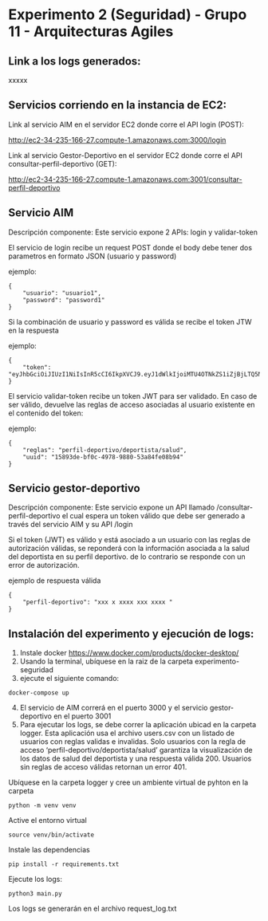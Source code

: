 Experimento 2 (Seguridad) - Grupo 11 - Arquitecturas Agiles
==========================

## Link a los logs generados:
xxxxx


## Servicios corriendo en la instancia de EC2:

Link al servicio AIM en el servidor EC2 donde corre el API login (POST):

http://ec2-34-235-166-27.compute-1.amazonaws.com:3000/login


Link al servicio Gestor-Deportivo en el servidor EC2 donde corre el API consultar-perfil-deportivo (GET):

http://ec2-34-235-166-27.compute-1.amazonaws.com:3001/consultar-perfil-deportivo


## Servicio AIM
Descripción componente: Este servicio expone 2 APIs: login y validar-token

El servicio de login recibe un request POST donde el body debe tener dos parametros en formato JSON (usuario y password)

ejemplo:

```
{
    "usuario": "usuario1",
    "password": "password1"
}
```

Si la combinación de usuario y password es válida se recibe el token JTW en la respuesta

ejemplo:
```
{
    "token": "eyJhbGciOiJIUzI1NiIsInR5cCI6IkpXVCJ9.eyJ1dWlkIjoiMTU4OTNkZS1iZjBjLTQ5NzgtOTg4MC01M2E4NGZlMDhiOTQifQ.eGmAmQoGDr8Cf_WBKAtScUa5e7Y4gx9E24emidhb19U"
}
```

El servicio validar-token recibe un token JWT para ser validado. En caso de ser válido, devuelve las reglas de acceso asociadas al usuario existente en el contenido del token:

ejemplo:
```
{
    "reglas": "perfil-deportivo/deportista/salud",
    "uuid": "15893de-bf0c-4978-9880-53a84fe08b94"
}
```

## Servicio gestor-deportivo
Descripción componente: Este servicio expone un API llamado /consultar-perfil-deportivo el cual espera un token válido que debe ser generado a través del servicio AIM y su API /login

Si el token (JWT) es válido y está asociado a un usuario con las reglas de autorización válidas, se reponderá con la información asociada a la salud del deportista en su perfil deportivo. de lo contrario se responde con un error de autorización.

ejemplo de respuesta válida
```
{
    "perfil-deportivo": "xxx x xxxx xxx xxxx "
}
```

## Instalación del experimento y ejecución de logs:
1. Instale docker https://www.docker.com/products/docker-desktop/
2. Usando la terminal, ubíquese en la raiz de la carpeta experimento-seguridad
3. ejecute el siguiente comando:

```
docker-compose up
```

4. El servicio de AIM correrá en el puerto 3000 y el servicio gestor-deportivo en el puerto 3001
5. Para ejecutar los logs, se debe correr la aplicación ubicad en la carpeta logger. Esta aplicación usa el archivo users.csv con un listado de usuarios con reglas validas e invalidas. Solo usuarios con la regla de acceso ‘perfil-deportivo/deportista/salud’ garantiza la visualización de los datos de salud del deportista y una respuesta válida 200. Usuarios sin reglas de acceso válidas retornan un error 401.

Ubíquese en la carpeta logger y cree un ambiente virtual de pyhton en la carpeta

    python -m venv venv

Active el entorno virtual

    source venv/bin/activate

Instale las dependencias

    pip install -r requirements.txt

Ejecute los logs:

    python3 main.py


Los logs se generarán en el archivo request_log.txt

